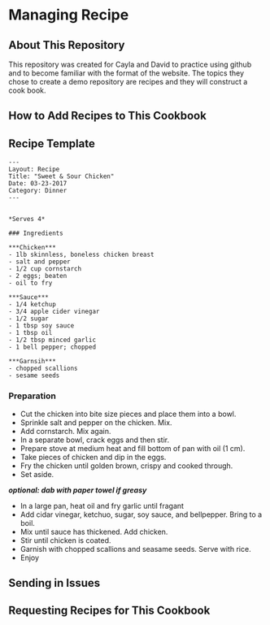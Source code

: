 # Managing Recipe

## About This Repository
This repository was created for Cayla and David to practice using github and to become familiar with the format of the website. The topics they chose to create a demo repository are recipes and they will construct a cook book.

## How to Add Recipes to This Cookbook

## Recipe Template
```
---
Layout: Recipe
Title: "Sweet & Sour Chicken"
Date: 03-23-2017
Category: Dinner
---


*Serves 4*

### Ingredients

***Chicken***
- 1lb skinnless, boneless chicken breast
- salt and pepper
- 1/2 cup cornstarch
- 2 eggs; beaten
- oil to fry

***Sauce***
- 1/4 ketchup
- 3/4 apple cider vinegar
- 1/2 sugar
- 1 tbsp soy sauce
- 1 tbsp oil
- 1/2 tbsp minced garlic
- 1 bell pepper; chopped

***Garnsih***
- chopped scallions
- sesame seeds
```

### Preparation

- Cut the chicken into bite size pieces and place them into a bowl.
- Sprinkle salt and pepper on the chicken. Mix.
- Add cornstarch. Mix again.
- In a separate bowl, crack eggs and then stir.
- Prepare stove at medium heat and fill bottom of pan with oil (1 cm).
- Take pieces of chicken and dip in the eggs.
- Fry the chicken until golden brown, crispy and cooked through.
- Set aside.

***optional: dab with paper towel if greasy***

- In a large pan, heat oil and fry garlic until fragant
- Add cidar vinegar, ketchuo, sugar, soy sauce, and bellpepper. Bring to a boil.
- Mix until sauce has thickened. Add chicken.
- Stir until chicken is coated.
- Garnish with chopped scallions and seasame seeds. Serve with rice.
- Enjoy

## Sending in Issues

## Requesting Recipes for This Cookbook

